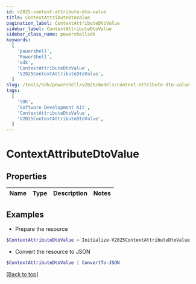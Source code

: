 ```yaml
---
id: v2025-context-attribute-dto-value
title: ContextAttributeDtoValue
pagination_label: ContextAttributeDtoValue
sidebar_label: ContextAttributeDtoValue
sidebar_class_name: powershellsdk
keywords:
  [
    'powershell',
    'PowerShell',
    'sdk',
    'ContextAttributeDtoValue',
    'V2025ContextAttributeDtoValue',
  ]
slug: /tools/sdk/powershell/v2025/models/context-attribute-dto-value
tags:
  [
    'SDK',
    'Software Development Kit',
    'ContextAttributeDtoValue',
    'V2025ContextAttributeDtoValue',
  ]
---
```


# ContextAttributeDtoValue

## Properties

| Name | Type | Description | Notes |
| ---- | ---- | ----------- | ----- |

## Examples

- Prepare the resource

```powershell
$ContextAttributeDtoValue = Initialize-V2025ContextAttributeDtoValue
```

- Convert the resource to JSON

```powershell
$ContextAttributeDtoValue | ConvertTo-JSON
```

[[Back to top]](#)

